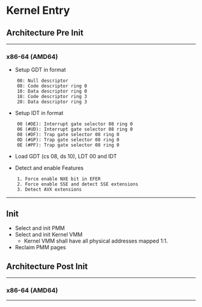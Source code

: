 # Kernel Entry

## Architecture Pre Init

---
### x86-64 (AMD64)
- Setup GDT in format
```
    00: Null descriptor
    08: Code descriptor ring 0
    10: Data descriptor ring 0
    18: Code descriptor ring 3
    20: Data descriptor ring 3
```

- Setup IDT in format
```
    00 (#DE): Interrupt gate selector 08 ring 0
    06 (#UD): Interrupt gate selector 08 ring 0
    08 (#DF): Trap gate selector 08 ring 0
    0D (#GP): Trap gate selector 08 ring 0
    0E (#PF): Trap gate selector 08 ring 0
```

- Load GDT (cs 08, ds 10), LDT 00 and IDT

- Detect and enable Features
```
    1. Force enable NXE bit in EFER
    2. Force enable SSE and detect SSE extensions
    3. Detect AVX extensions
```
---

## Init

- Select and init PMM
- Select and init Kernel VMM
    - Kernel VMM shall have all physical addresses mapped 1:1.
- Reclaim PMM pages

## Architecture Post Init

---
### x86-64 (AMD64)
---